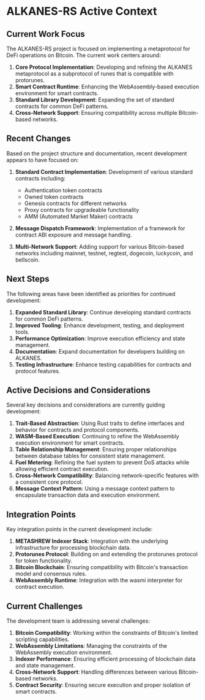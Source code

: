 # ALKANES-RS Active Context

## Current Work Focus

The ALKANES-RS project is focused on implementing a metaprotocol for DeFi operations on Bitcoin. The current work centers around:

1. **Core Protocol Implementation**: Developing and refining the ALKANES metaprotocol as a subprotocol of runes that is compatible with protorunes.
2. **Smart Contract Runtime**: Enhancing the WebAssembly-based execution environment for smart contracts.
3. **Standard Library Development**: Expanding the set of standard contracts for common DeFi patterns.
4. **Cross-Network Support**: Ensuring compatibility across multiple Bitcoin-based networks.

## Recent Changes

Based on the project structure and documentation, recent development appears to have focused on:

1. **Standard Contract Implementation**: Development of various standard contracts including:
   - Authentication token contracts
   - Owned token contracts
   - Genesis contracts for different networks
   - Proxy contracts for upgradeable functionality
   - AMM (Automated Market Maker) contracts

2. **Message Dispatch Framework**: Implementation of a framework for contract ABI exposure and message handling.

3. **Multi-Network Support**: Adding support for various Bitcoin-based networks including mainnet, testnet, regtest, dogecoin, luckycoin, and bellscoin.

## Next Steps

The following areas have been identified as priorities for continued development:

1. **Expanded Standard Library**: Continue developing standard contracts for common DeFi patterns.
2. **Improved Tooling**: Enhance development, testing, and deployment tools.
3. **Performance Optimization**: Improve execution efficiency and state management.
4. **Documentation**: Expand documentation for developers building on ALKANES.
5. **Testing Infrastructure**: Enhance testing capabilities for contracts and protocol features.

## Active Decisions and Considerations

Several key decisions and considerations are currently guiding development:

1. **Trait-Based Abstraction**: Using Rust traits to define interfaces and behavior for contracts and protocol components.
2. **WASM-Based Execution**: Continuing to refine the WebAssembly execution environment for smart contracts.
3. **Table Relationship Management**: Ensuring proper relationships between database tables for consistent state management.
4. **Fuel Metering**: Refining the fuel system to prevent DoS attacks while allowing efficient contract execution.
5. **Cross-Network Compatibility**: Balancing network-specific features with a consistent core protocol.
6. **Message Context Pattern**: Using a message context pattern to encapsulate transaction data and execution environment.

## Integration Points

Key integration points in the current development include:

1. **METASHREW Indexer Stack**: Integration with the underlying infrastructure for processing blockchain data.
2. **Protorunes Protocol**: Building on and extending the protorunes protocol for token functionality.
3. **Bitcoin Blockchain**: Ensuring compatibility with Bitcoin's transaction model and consensus rules.
4. **WebAssembly Runtime**: Integration with the wasmi interpreter for contract execution.

## Current Challenges

The development team is addressing several challenges:

1. **Bitcoin Compatibility**: Working within the constraints of Bitcoin's limited scripting capabilities.
2. **WebAssembly Limitations**: Managing the constraints of the WebAssembly execution environment.
3. **Indexer Performance**: Ensuring efficient processing of blockchain data and state management.
4. **Cross-Network Support**: Handling differences between various Bitcoin-based networks.
5. **Contract Security**: Ensuring secure execution and proper isolation of smart contracts.